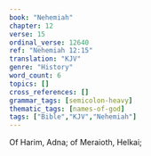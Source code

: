 ```yaml
---
book: "Nehemiah"
chapter: 12
verse: 15
ordinal_verse: 12640
ref: "Nehemiah 12:15"
translation: "KJV"
genre: "History"
word_count: 6
topics: []
cross_references: []
grammar_tags: [semicolon-heavy]
thematic_tags: [names-of-god]
tags: ["Bible","KJV","Nehemiah"]
---
```

Of Harim, Adna; of Meraioth, Helkai;
